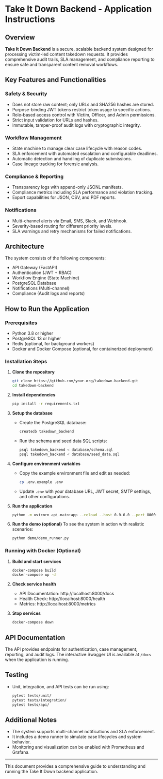 # Take It Down Backend - Application Instructions

## Overview

**Take It Down Backend** is a secure, scalable backend system designed for processing victim-led content takedown requests. It provides comprehensive audit trails, SLA management, and compliance reporting to ensure safe and transparent content removal workflows.

## Key Features and Functionalities

### Safety & Security
- Does not store raw content; only URLs and SHA256 hashes are stored.
- Purpose-binding JWT tokens restrict token usage to specific actions.
- Role-based access control with Victim, Officer, and Admin permissions.
- Strict input validation for URLs and hashes.
- Immutable, tamper-proof audit logs with cryptographic integrity.

### Workflow Management
- State machine to manage clear case lifecycle with reason codes.
- SLA enforcement with automated escalation and configurable deadlines.
- Automatic detection and handling of duplicate submissions.
- Case lineage tracking for forensic analysis.

### Compliance & Reporting
- Transparency logs with append-only JSONL manifests.
- Compliance metrics including SLA performance and violation tracking.
- Export capabilities for JSON, CSV, and PDF reports.

### Notifications
- Multi-channel alerts via Email, SMS, Slack, and Webhook.
- Severity-based routing for different priority levels.
- SLA warnings and retry mechanisms for failed notifications.

## Architecture

The system consists of the following components:
- API Gateway (FastAPI)
- Authentication (JWT + RBAC)
- Workflow Engine (State Machine)
- PostgreSQL Database
- Notifications (Multi-channel)
- Compliance (Audit logs and reports)

## How to Run the Application

### Prerequisites
- Python 3.8 or higher
- PostgreSQL 13 or higher
- Redis (optional, for background workers)
- Docker and Docker Compose (optional, for containerized deployment)

### Installation Steps

1. **Clone the repository**
   ```bash
   git clone https://github.com/your-org/takedown-backend.git
   cd takedown-backend
   ```

2. **Install dependencies**
   ```bash
   pip install -r requirements.txt
   ```

3. **Setup the database**
   - Create the PostgreSQL database:
     ```bash
     createdb takedown_backend
     ```
   - Run the schema and seed data SQL scripts:
     ```bash
     psql takedown_backend < database/schema.sql
     psql takedown_backend < database/seed_data.sql
     ```

4. **Configure environment variables**
   - Copy the example environment file and edit as needed:
     ```bash
     cp .env.example .env
     ```
   - Update `.env` with your database URL, JWT secret, SMTP settings, and other configurations.

5. **Run the application**
   ```bash
   python -m uvicorn api.main:app --reload --host 0.0.0.0 --port 8000
   ```

6. **Run the demo (optional)**
   To see the system in action with realistic scenarios:
   ```bash
   python demo/demo_runner.py
   ```

### Running with Docker (Optional)

1. **Build and start services**
   ```bash
   docker-compose build
   docker-compose up -d
   ```

2. **Check service health**
   - API Documentation: http://localhost:8000/docs
   - Health Check: http://localhost:8000/health
   - Metrics: http://localhost:8000/metrics

3. **Stop services**
   ```bash
   docker-compose down
   ```

## API Documentation

The API provides endpoints for authentication, case management, reporting, and audit logs. The interactive Swagger UI is available at `/docs` when the application is running.

## Testing

- Unit, integration, and API tests can be run using:
  ```bash
  pytest tests/unit/
  pytest tests/integration/
  pytest tests/api/
  ```

## Additional Notes

- The system supports multi-channel notifications and SLA enforcement.
- It includes a demo runner to simulate case lifecycles and system behavior.
- Monitoring and visualization can be enabled with Prometheus and Grafana.

---

This document provides a comprehensive guide to understanding and running the Take It Down backend application.
